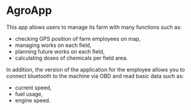 # AgroApp

This app allows users to manage its farm with many functions such as:
- checking GPS position of farm employees on map,
- managing works on each field,
- planning future works on each field,
- calculating doses of chemicals per field area.

In addition, the version of the application for the employee allows you to connect bluetooth to the machine via OBD and read basic data such as:
- current speed,
- fuel usage,
- engine speed.
